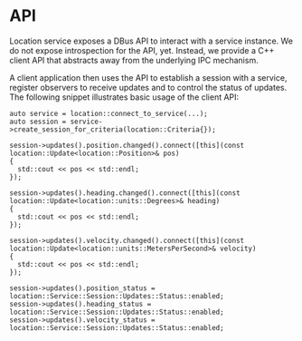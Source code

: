 # API

Location service exposes a DBus API to interact with a service instance.
We do not expose introspection for the API, yet. Instead, we provide a C++ client API that 
abstracts away from the underlying IPC mechanism.

A client application then uses the API to establish a session with a
service, register observers to receive updates and to control the
status of updates. The following snippet illustrates basic usage of the client API:

```{cpp}
auto service = location::connect_to_service(...);
auto session = service->create_session_for_criteria(location::Criteria{});

session->updates().position.changed().connect([this](const location::Update<location::Position>& pos)
{
  std::cout << pos << std::endl;
});

session->updates().heading.changed().connect([this](const location::Update<location::units::Degrees>& heading)
{
  std::cout << pos << std::endl;
});

session->updates().velocity.changed().connect([this](const location::Update<location::units::MetersPerSecond>& velocity)
{
  std::cout << pos << std::endl;
});

session->updates().position_status = location::Service::Session::Updates::Status::enabled;
session->updates().heading_status = location::Service::Session::Updates::Status::enabled;
session->updates().velocity_status = location::Service::Session::Updates::Status::enabled;
```
